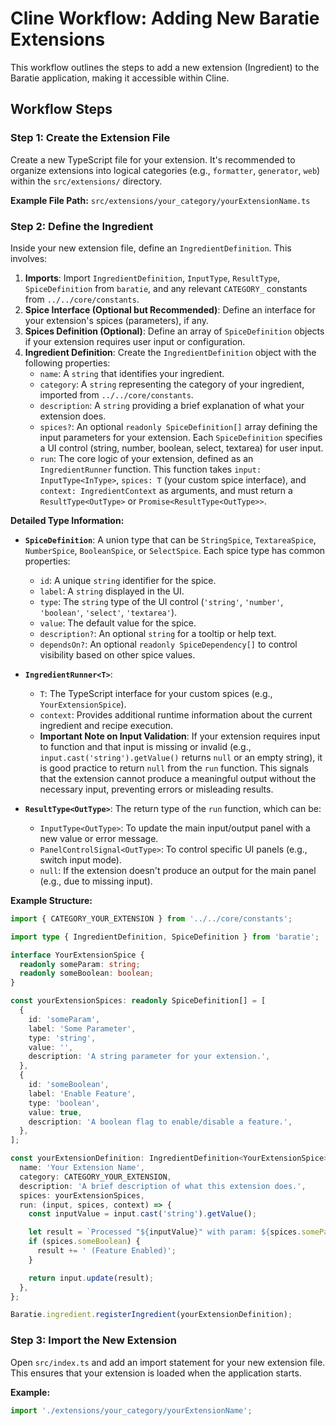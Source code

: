 # Cline Workflow: Adding New Baratie Extensions

This workflow outlines the steps to add a new extension (Ingredient) to the Baratie application, making it accessible within Cline.

## Workflow Steps

### Step 1: Create the Extension File

Create a new TypeScript file for your extension. It's recommended to organize extensions into logical categories (e.g., `formatter`, `generator`, `web`) within the `src/extensions/` directory.

**Example File Path:** `src/extensions/your_category/yourExtensionName.ts`

### Step 2: Define the Ingredient

Inside your new extension file, define an `IngredientDefinition`. This involves:

1.  **Imports**: Import `IngredientDefinition`, `InputType`, `ResultType`, `SpiceDefinition` from `baratie`, and any relevant `CATEGORY_` constants from `../../core/constants`.
2.  **Spice Interface (Optional but Recommended)**: Define an interface for your extension's spices (parameters), if any.
3.  **Spices Definition (Optional)**: Define an array of `SpiceDefinition` objects if your extension requires user input or configuration.
4.  **Ingredient Definition**: Create the `IngredientDefinition` object with the following properties:
    - `name`: A `string` that identifies your ingredient.
    - `category`: A `string` representing the category of your ingredient, imported from `../../core/constants`.
    - `description`: A `string` providing a brief explanation of what your extension does.
    - `spices?`: An optional `readonly SpiceDefinition[]` array defining the input parameters for your extension. Each `SpiceDefinition` specifies a UI control (string, number, boolean, select, textarea) for user input.
    - `run`: The core logic of your extension, defined as an `IngredientRunner` function. This function takes `input: InputType<InType>`, `spices: T` (your custom spice interface), and `context: IngredientContext` as arguments, and must return a `ResultType<OutType>` or `Promise<ResultType<OutType>>`.

**Detailed Type Information:**

- **`SpiceDefinition`**: A union type that can be `StringSpice`, `TextareaSpice`, `NumberSpice`, `BooleanSpice`, or `SelectSpice`. Each spice type has common properties:
  - `id`: A unique `string` identifier for the spice.
  - `label`: A `string` displayed in the UI.
  - `type`: The `string` type of the UI control (`'string'`, `'number'`, `'boolean'`, `'select'`, `'textarea'`).
  - `value`: The default value for the spice.
  - `description?`: An optional `string` for a tooltip or help text.
  - `dependsOn?`: An optional `readonly SpiceDependency[]` to control visibility based on other spice values.
- **`IngredientRunner<T>`**:
  - `T`: The TypeScript interface for your custom spices (e.g., `YourExtensionSpice`).
  - `context`: Provides additional runtime information about the current ingredient and recipe execution.
  - **Important Note on Input Validation**: If your extension requires input to function and that input is missing or invalid (e.g., `input.cast('string').getValue()` returns `null` or an empty string), it is good practice to return `null` from the `run` function. This signals that the extension cannot produce a meaningful output without the necessary input, preventing errors or misleading results.

- **`ResultType<OutType>`**: The return type of the `run` function, which can be:
  - `InputType<OutType>`: To update the main input/output panel with a new value or error message.
  - `PanelControlSignal<OutType>`: To control specific UI panels (e.g., switch input mode).
  - `null`: If the extension doesn't produce an output for the main panel (e.g., due to missing input).

**Example Structure:**

```typescript
import { CATEGORY_YOUR_EXTENSION } from '../../core/constants';

import type { IngredientDefinition, SpiceDefinition } from 'baratie';

interface YourExtensionSpice {
  readonly someParam: string;
  readonly someBoolean: boolean;
}

const yourExtensionSpices: readonly SpiceDefinition[] = [
  {
    id: 'someParam',
    label: 'Some Parameter',
    type: 'string',
    value: '',
    description: 'A string parameter for your extension.',
  },
  {
    id: 'someBoolean',
    label: 'Enable Feature',
    type: 'boolean',
    value: true,
    description: 'A boolean flag to enable/disable a feature.',
  },
];

const yourExtensionDefinition: IngredientDefinition<YourExtensionSpice> = {
  name: 'Your Extension Name',
  category: CATEGORY_YOUR_EXTENSION,
  description: 'A brief description of what this extension does.',
  spices: yourExtensionSpices,
  run: (input, spices, context) => {
    const inputValue = input.cast('string').getValue();

    let result = `Processed "${inputValue}" with param: ${spices.someParam}`;
    if (spices.someBoolean) {
      result += ' (Feature Enabled)';
    }

    return input.update(result);
  },
};

Baratie.ingredient.registerIngredient(yourExtensionDefinition);
```

### Step 3: Import the New Extension

Open `src/index.ts` and add an import statement for your new extension file. This ensures that your extension is loaded when the application starts.

**Example:**

```typescript
import './extensions/your_category/yourExtensionName';
```
